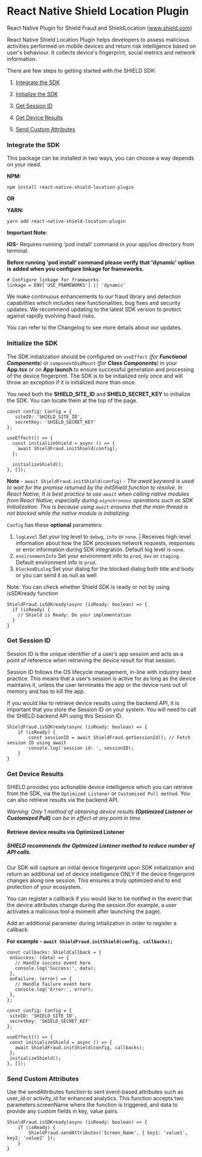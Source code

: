 # React Native Shield Location Plugin

React Native Plugin for Shield Fraud and ShieldLocation (www.shield.com)

React Native Shield Location Plugin helps developers to assess malicious activities performed on mobile devices and return risk intelligence based on user's behaviour. It collects device's fingerprint, social metrics and network information. 

There are few steps to getting started with the SHIELD SDK:

1. [Integrate the SDK](#integrate-the-sdk)

2. [Initialize the SDK](#initialize-the-sdk)

3. [Get Session ID](#get-session-id)

4. [Get Device Results](#get-device-results)

5. [Send Custom Attributes](#send-custom-attributes)



### Integrate the SDK

This package can be installed in two ways, you can choose a way depends on your need.

**NPM:**
```
npm install react-native-shield-location-plugin
```
**OR**

**YARN:**
```
yarn add react-native-shield-location-plugin
```

**Important Note**:

**IOS-**
Requires running 'pod install' command in your app/ios directory from terminal.

**Before running 'pod install' command please verify that 'dynamic' option is added when you configure linkage for frameworks.**
```
# Configure linkage for frameworks
linkage = ENV['USE_FRAMEWORKS'] || 'dynamic'
```


We make continuous enhancements to our fraud library and detection capabilities which includes new functionalities, bug fixes and security updates. We recommend updating to the latest SDK version to protect against rapidly evolving fraud risks.

You can refer to the Changelog to see more details about our updates.

### Initialize the SDK

The SDK initialization should be configured on `useEffect` *(for **Functional Components**)* or `componentDidMount` *(for **Class Components**)* in your **App.tsx** or on **App launch** to ensure successful generation and processing of the device fingerprint. The SDK is to be initialized only once and will throw an exception if it is initialized more than once.

You need both the **SHIELD_SITE_ID** and **SHIELD_SECRET_KEY** to initialize the SDK. You can locate them at the top of the page.
```
const config: Config = {
   siteID: 'SHIELD_SITE_ID',
   secretKey: 'SHIELD_SECRET_KEY'
};

useEffect(() => {
  const initializeShield = async () => {
    await ShieldFraud.initShield(config);
  };
  
  initializeShield();
}, []);
```
**Note** - ```await ShieldFraud.initShield(config)``` - *The await keyword is used to wait for the promise returned by the initShield function to resolve. In React Native, It is best practice to use `await` when calling native modules from React Native, especially during `asynchronous` operations such as SDK Initialization. This is because using `await` ensures that the main thread is not blocked while the native module is initializing.*

`Config` has these **optional** parameters:

1. `logLevel` Set your log level to `debug`, `info` or `none`. | Receives high-level information about how the SDK processes network requests, responses or error information during SDK integration. Default log level is `none`.
2. `environmentInfo` Set your environment info to `prod`, `dev` or `staging`. Default environment info is `prod`.
3. `blockedDialog` Set your dialog for the blocked dialog both title and body or you can send it as null as well 

Note: You can check whether Shield SDK is ready or not by using isSDKready function

```
ShieldFraud.isSDKready(async (isReady: boolean) => {
  if (isReady) {
    // Shield is Ready: Do your implementation
  }
}
```

### Get Session ID
Session ID is the unique identifier of a user’s app session and acts as a point of reference when retrieving the device result for that session.


Session ID follows the OS lifecycle management, in-line with industry best practice. This means that a user’s session is active for as long as the device maintains it, unless the user terminates the app or the device runs out of memory and has to kill the app.

If you would like to retrieve device results using the backend API, it is important that you store the Session ID on your system. You will need to call the SHIELD backend API using this Session ID.

```
ShieldFraud.isSDKready(async (isReady: boolean) => {
    if (isReady) {
        const sessionID = await ShieldFraud.getSessionId(); // Fetch session ID using await
        console.log('session id: ', sessionID);
    }
}
```

### Get Device Results
SHIELD provides you actionable device intelligence which you can retrieve from the SDK, via the `Optimized Listener` or `Customized Pull method`. You can also retrieve results via the backend API.

*Warning: Only 1 method of obtaining device results **(Optimized Listener or Customized Pull)** can be in effect at any point in time.*

#### Retrieve device results via Optimized Listener

##### SHIELD recommends the Optimized Listener method to reduce number of API calls. #####

Our SDK will capture an initial device fingerprint upon SDK initialization and return an additional set of device intelligence ONLY if the device fingerprint changes along one session. This ensures a truly optimized end to end protection of your ecosystem.

You can register a callback if you would like to be notified in the event that the device attributes change during the session (for example, a user activates a malicious tool a moment after launching the page).

Add an additional parameter during intialization in order to register a callback. 

**For example - `await ShieldFraud.initShield(config, callbacks);`**
 ```
 const callbacks: ShieldCallback = {
  onSuccess: (data) => {
    // Handle success event here
    console.log('Success:', data);
  },
  onFailure: (error) => {
    // Handle failure event here
    console.log('Error:', error);
  },
};

const config: Config = {
  siteID: 'SHIELD_SITE_ID',
  secretKey: 'SHIELD_SECRET_KEY'
};

useEffect(() => {
  const initializeShield = async () => {
    await ShieldFraud.initShield(config, callbacks);
  };
  initializeShield();
}, []);
 ```


### Send Custom Attributes

Use the sendAttributes function to sent event-based attributes such as user_id or activity_id for enhanced analytics. This function accepts two parameters:screenName where the function is triggered, and data to provide any custom fields in key, value pairs.

```
ShieldFraud.isSDKready(async (isReady: boolean) => {
    if (isReady) {
        ShieldFraud.sendAttributes('Screen_Name', { key1: 'value1', key2: 'value2' });
    }
}
```
